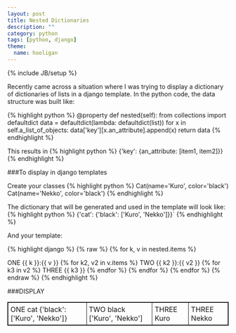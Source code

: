 ```yaml
---
layout: post
title: Nested Dictionaries
description: ""
category: python
tags: [python, django]
theme:
  name: hooligan
---
```

{% include JB/setup %}

Recently came across a situation where I was trying to display a dictionary of dictionaries of lists in a django template.
In the python code, the data structure was built like:

{% highlight python %}
@property
def nested(self):
    from collections import defaultdict
    data = defaultdict(lambda: defaultdict(list))
    for x in self.a_list_of_objects:
         data['key'][x.an_attribute].append(x)
    return data
{% endhighlight %}

This results in
{% highlight python %}
{'key': {an_attribute: [item1, item2]}}
{% endhighlight %}

###To display in django templates

Create your classes
{% highlight python %}
Cat(name='Kuro', color='black')
Cat(name='Nekko', color='black')
{% endhighlight %}

The dictionary that will be generated and used in the template will look like:
{% highlight python %}
{'cat': {'black': [<Cat>'Kuro', <Cat>'Nekko']}}`
{% endhighlight %}

And your template:

{% highlight django %}
{% raw %}
{% for k, v in nested.items %}
  <tr>
    <td>ONE {{ k }}:{{ v }}</td>
      {% for k2, v2 in v.items %}
        <td>TWO {{ k2 }}:{{ v2 }}</td>
        {% for k3 in v2 %}
          <td>THREE {{ k3 }}</td>
        {% endfor %}
      {% endfor %}
  </tr>
{% endfor %}
{% endraw %}
{% endhighlight %}

###DISPLAY

<table style="border:1px solid;">
      <tr>
            <td style="border:1px solid; padding:5px;">ONE cat {'black': ['Kuro', 'Nekko']}</td>
            <td style="border:1px solid; padding:5px;">TWO black ['Kuro', 'Nekko']</td>
            <td style="border:1px solid; padding:5px;">THREE Kuro</td>
            <td style="border:1px solid; padding:5px;">THREE Nekko</td>
      </tr>
</table>
